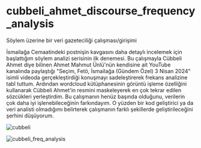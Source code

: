 # cubbeli_ahmet_discourse_frequency_analysis
Söylem üzerine bir veri gazeteciliği çalışması/girişimi

İsmailağa Cemaatindeki postnişin kavgasını daha detaylı incelemek için başlattığım söylem analizi serisinin ilk denemesi.
Bu çalışmayla Cübbeli Ahmet diye bilinen Ahmet Mahmut Ünlü'nün kendisine ait YouTube kanalında paylaştığı "Seçim, Fetö, İsmailağa (Gündem Özel) 3 Nisan 2024" isimli
videoda gerçekleştirdiği konuşmayı sadeleştirerek frekans analizine tabî tuttum. Ardından wordcloud kütüphanesinin görüntü işleme özelliğini kullanarak Cübbeli Ahmet'in resmini maskeleyerek en çok tekrar edilen
sözcükleri yerleştirdim. Bu çalışmanın henüz başında olduğunu, verilerin çok daha iyi işlenebileceğinin farkındayım. O yüzden bir kod geliştirici ya da veri analisti olmadığımı belirterek çalışmanın farklı şekillerde geliştirileceğini şerhini düşüyorum.

![cubbeli](https://github.com/BarisGencyilmaz/cubbeli_ahmet_discourse_frequency_analysis/assets/46713210/df17791c-9f64-4892-998f-77738c7d1068)

![cubbeli_freq_analysis](https://github.com/BarisGencyilmaz/cubbeli_ahmet_discourse_frequency_analysis/assets/46713210/33588d9e-947f-45d0-bc00-305c2fd21bb8)
